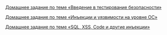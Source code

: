 [Домашнее задание по теме «Введение в тестирование безопасности»](https://github.com/QA-USV/SecurityTesting/blob/main/IntroToSecurityTesting.md)

[Домашнее задание по теме «Инъекции и уязвимости на уровне ОС»](https://github.com/QA-USV/SecurityTesting/blob/main/InjectionsVulnerabilities.md)

[Домашнее задание по теме «SQL, XSS, Code и другие инъекции»]()
